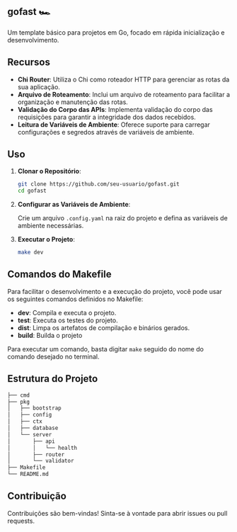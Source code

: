 
## gofast 🏎️
Um template básico para projetos em Go, focado em rápida inicialização e desenvolvimento.

## Recursos

- **Chi Router**: Utiliza o Chi como roteador HTTP para gerenciar as rotas da sua aplicação.
- **Arquivo de Roteamento**: Inclui um arquivo de roteamento para facilitar a organização e manutenção das rotas.
- **Validação do Corpo das APIs**: Implementa validação do corpo das requisições para garantir a integridade dos dados recebidos.
- **Leitura de Variáveis de Ambiente**: Oferece suporte para carregar configurações e segredos através de variáveis de ambiente.

## Uso

1. **Clonar o Repositório**:

   ```bash
   git clone https://github.com/seu-usuario/gofast.git
   cd gofast
   ``` 

2.  **Configurar as Variáveis de Ambiente**:
    
    Crie um arquivo `.config.yaml` na raiz do projeto e defina as variáveis de ambiente necessárias.
    
3.  **Executar o Projeto**:
    
    
     
    ```bash
    make dev
    ``` 
    

## Comandos do Makefile

Para facilitar o desenvolvimento e a execução do projeto, você pode usar os seguintes comandos definidos no Makefile:

-   **dev**: Compila e executa o projeto.
-   **test**: Executa os testes do projeto.
-   **dist**: Limpa os artefatos de compilação e binários gerados.
-  **build**: Builda o projeto

Para executar um comando, basta digitar `make` seguido do nome do comando desejado no terminal.

## Estrutura do Projeto
 

```bash
├── cmd
├── pkg
│   ├── bootstrap
│   ├── config
│   ├── ctx
│   ├── database
│   └── server
│       ├── api
│       │   └── health
│       ├── router
│       └── validator
├── Makefile
└── README.md
``` 

## Contribuição

Contribuições são bem-vindas! Sinta-se à vontade para abrir issues ou pull requests.

